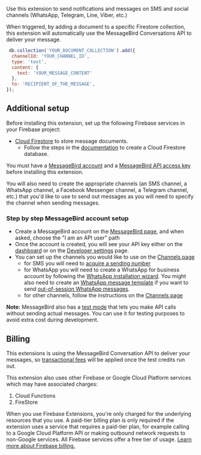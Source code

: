 Use this extension to send notifications and messages on SMS and social channels (WhatsApp, Telegram, Line, Viber, etc.)

When triggered, by adding a document to a specific Firestore collection, this extension will automatically use the MessageBird Conversations API to deliver your message.

```js
 db.collection('YOUR_DOCUMENT_COLLECTION').add({
  channelId: 'YOUR_CHANNEL_ID',
  type: 'text',
  content: {
    text: 'YOUR_MESSAGE_CONTENT'
  },
  to: 'RECIPIENT_OF_THE_MESSAGE',
});
```

## Additional setup

Before installing this extension, set up the following Firebase services in your Firebase project:

- [Cloud Firestore](https://firebase.google.com/docs/firestore) to store message documents.
  - Follow the steps in the [documentation](https://firebase.google.com/docs/firestore/quickstart#create) to create a Cloud Firestore database.

You must have a [MessageBird account](https://messagebird.com/en/) and a [MessageBird API access key](https://support.messagebird.com/hc/en-us/articles/360001853998-Creating-access-keys) before installing this extension.

You will also need to create the appropriate channels (an SMS channel, a WhatsApp channel, a Facebook Messenger channel, a Telegram channel, etc.) that you'd like to use to send out messages as you will need to specify the channel when sending messages.

### Step by step MessageBird account setup

- Create a MessageBird account on the [MessageBird page](https://messagebird.com/en/), and when asked, choose the "I am an API user" path
- Once the account is created, you will see your API key either on the [dashboard](https://dashboard.messagebird.com/) or on the [Developer settings](https://dashboard.messagebird.com/en/developers/access) page.
- You can set up the channels you would like to use on the [Channels page](https://dashboard.messagebird.com/en/channels)
  - for SMS you will need to [acquire a sending number](https://support.messagebird.com/hc/en-us/articles/208011689-Buy-a-Virtual-Mobile-Number-VMN-)
  - for WhatsApp you will need to create a WhatsApp for business account by following the [WhatsApp installation wizard](https://dashboard.messagebird.com/en/onboarding/wa-api/install-whatsapp). You might also need to create an [WhatsApp message template](https://dashboard.messagebird.com/en/whatsapp-template-manager/) if you want to send [out-of-session WhatsApp messages](https://support.messagebird.com/hc/en-us/articles/360004817257-What-is-the-difference-between-Message-Template-and-Template-Message-).
  - for other channels, follow the instructions on the [Channels page](https://dashboard.messagebird.com/en/channels)

**Note:** MessageBird also has a [test mode](https://support.messagebird.com/hc/en-us/articles/360000670709-What-is-the-difference-between-a-live-key-and-a-test-key-) that lets you make API calls without sending actual messages. You can use it for testing purposes to avoid extra cost during development.

## Billing

This extensions is using the MessageBird Conversation API to deliver your messages, so [transactional fees](https://messagebird.com/en/pricing/api) will be applied once the test credits run out.

This extension also uses other Firebase or Google Cloud Platform services which may have associated charges:

1. Cloud Functions
2. FireStore

When you use Firebase Extensions, you're only charged for the underlying resources that you use.
A paid-tier billing plan is only required if the extension uses a service that requires a paid-tier plan, for example calling to a Google Cloud Platform API or making outbound network requests to non-Google services. All Firebase services offer a free tier of usage. [Learn more about Firebase billing.](https://firebase.google.com/pricing)
